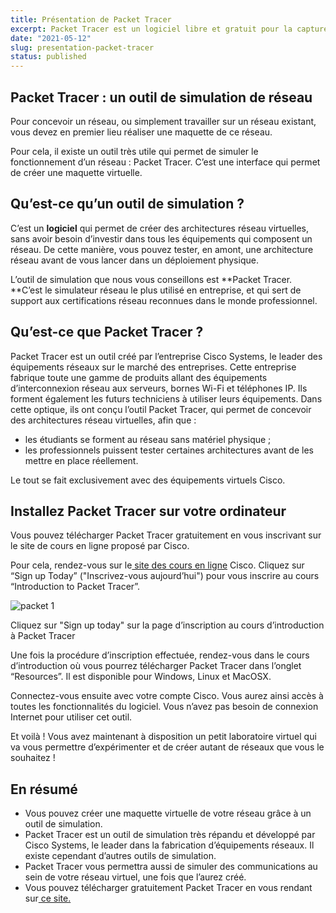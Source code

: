```yaml
---
title: Présentation de Packet Tracer
excerpt: Packet Tracer est un logiciel libre et gratuit pour la capture et l'analyse de paquets réseau.
date: "2021-05-12"
slug: presentation-packet-tracer
status: published
---
```


## Packet Tracer : un outil de simulation de réseau

Pour concevoir un réseau, ou simplement travailler sur un réseau existant, vous devez en premier lieu réaliser une maquette de ce réseau.

Pour cela, il existe un outil très utile qui permet de simuler le fonctionnement d’un réseau : Packet Tracer. C’est une interface qui permet de créer une maquette virtuelle.

## Qu’est-ce qu’un outil de simulation ?

C’est un **logiciel** qui permet de créer des architectures réseau virtuelles, sans avoir besoin d’investir dans tous les équipements qui composent un réseau. De cette manière, vous pouvez tester, en amont, une architecture réseau avant de vous lancer dans un déploiement physique.

L’outil de simulation que nous vous conseillons est **Packet Tracer. **C’est le simulateur réseau le plus utilisé en entreprise, et qui sert de support aux certifications réseau reconnues dans le monde professionnel.

## Qu’est-ce que Packet Tracer ?

Packet Tracer est un outil créé par l’entreprise Cisco Systems, le leader des équipements réseaux sur le marché des entreprises. Cette entreprise fabrique toute une gamme de produits allant des équipements d’interconnexion réseau aux serveurs, bornes Wi-Fi et téléphones IP. Ils forment également les futurs techniciens à utiliser leurs équipements. Dans cette optique, ils ont conçu l’outil Packet Tracer, qui permet de concevoir des architectures réseau virtuelles, afin que :

- les étudiants se forment au réseau sans matériel physique ;
- les professionnels puissent tester certaines architectures avant de les mettre en place réellement.

Le tout se fait exclusivement avec des équipements virtuels Cisco.

## Installez Packet Tracer sur votre ordinateur

Vous pouvez télécharger Packet Tracer gratuitement en vous inscrivant sur le site de cours en ligne proposé par Cisco.

Pour cela, rendez-vous sur le[ site des cours en ligne](https://www.netacad.com/courses/packet-tracer/introduction-packet-tracer) Cisco. Cliquez sur “Sign up Today” ("Inscrivez-vous aujourd’hui") pour vous inscrire au cours “Introduction to Packet Tracer”.

![packet 1](/packet-1.jpg)

Cliquez sur "Sign up today" sur la page d’inscription au cours d’introduction à Packet Tracer

Une fois la procédure d’inscription effectuée, rendez-vous dans le cours d’introduction où vous pourrez télécharger Packet Tracer dans l’onglet “Resources”. Il est disponible pour Windows, Linux et MacOSX.

Connectez-vous ensuite avec votre compte Cisco. Vous aurez ainsi accès à toutes les fonctionnalités du logiciel. Vous n’avez pas besoin de connexion Internet pour utiliser cet outil.

Et voilà ! Vous avez maintenant à disposition un petit laboratoire virtuel qui va vous permettre d’expérimenter et de créer autant de réseaux que vous le souhaitez !

## En résumé

- Vous pouvez créer une maquette virtuelle de votre réseau grâce à un outil de simulation.
- Packet Tracer est un outil de simulation très répandu et développé par Cisco Systems, le leader dans la fabrication d’équipements réseaux. Il existe cependant d’autres outils de simulation.
- Packet Tracer vous permettra aussi de simuler des communications au sein de votre réseau virtuel, une fois que l’aurez créé.
- Vous pouvez télécharger gratuitement Packet Tracer en vous rendant sur[ ce site.](https://www.netacad.com/courses/packet-tracer/introduction-packet-tracer)
